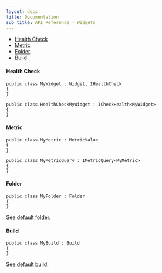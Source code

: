 ```yaml
---
layout: docs
title: Documentation
sub_title: API Reference - Widgets
---
```


- [Health Check](#health-check)
- [Metric](#metric)
- [Folder](#folder)
- [Build](#build)

#### Health Check

```
public class MyWidget : Widget, IHealthCheck
{
}
```

```
public class HealthCheckMyWidget : ICheckHealth<MyWidget>
{
}
```

#### Metric

```
public class MyMetric : MetricValue
{
}
```

```
public class MyMetricQuery : IMetricQuery<MyMetric>
{
}
```

#### Folder

```
public class MyFolder : Folder
{
}
```
See [default folder](https://github.com/AnyStatus/API/blob/3f24e47c95c573e5202cc7034c2471a82f11d8eb/src/AnyStatus.API/Widgets/Types/Folder.cs).

#### Build

```
public class MyBuild : Build
{
}
```
See [default build](https://github.com/AnyStatus/API/blob/3f24e47c95c573e5202cc7034c2471a82f11d8eb/src/AnyStatus.API/Widgets/Types/Build.cs).
